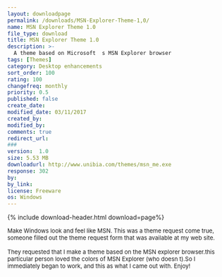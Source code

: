 ```yaml
---
layout: downloadpage
permalink: /downloads/MSN-Explorer-Theme-1,0/
name: MSN Explorer Theme 1.0
file_type: download
title: MSN Explorer Theme 1.0
description: >-
  A theme based on Microsoft  s MSN Explorer browser
tags: [Themes]
category: Desktop enhancements
sort_order: 100
rating: 100
changefreq: monthly
priority: 0.5
published: false
create_date:
modified_date: 03/11/2017
created_by:
modified_by:
comments: true
redirect_url:
###
version:  1.0
size: 5.53 MB
downloadurl: http://www.unibia.com/themes/msn_me.exe
response: 302
by:
by_link:
license: Freeware
os: Windows
---
```


{% include download-header.html download=page%}

<p style="fix-download-text !important">
<p><font size="2"><p>Make Windows look and feel like MSN. This was a theme request come true, someone filled out the theme request form that was available at my web site. <br />
<br />
They requested that I make a theme based on the MSN explorer browser.this particular person loved the colors of MSN Explorer (who doesn t).So I immediately began to work, and this as what I came out with. Enjoy!</p></p></p>
